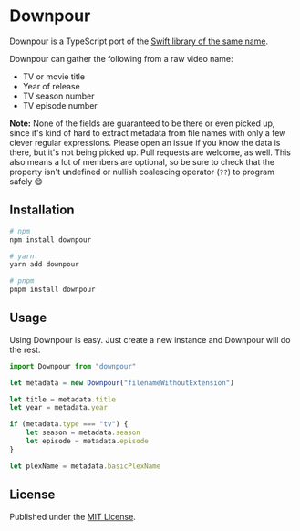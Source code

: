 # Downpour

Downpour is a TypeScript port of the [Swift library of the same name](https://github.com/Ponyboy47/Downpour).

Downpour can gather the following from a raw video name:

* TV or movie title
* Year of release
* TV season number
* TV episode number

**Note:** None of the fields are guaranteed to be there or even picked up, since it's kind of hard to extract metadata from file names with only a few clever regular expressions. Please open an issue if you know the data is there, but it's not being picked up. Pull requests are welcome, as well. This also means a lot of members are optional, so be sure to check that the property isn't undefined or nullish coalescing operator (`??`) to program safely 😄

## Installation

```sh
# npm
npm install downpour

# yarn
yarn add downpour

# pnpm
pnpm install downpour
```

## Usage

Using Downpour is easy. Just create a new instance and Downpour will do the rest.

```typescript
import Downpour from "downpour"

let metadata = new Downpour("filenameWithoutExtension")

let title = metadata.title
let year = metadata.year

if (metadata.type === "tv") {
    let season = metadata.season
    let episode = metadata.episode
}

let plexName = metadata.basicPlexName
```

## License

Published under the [MIT License](./LICENSE).